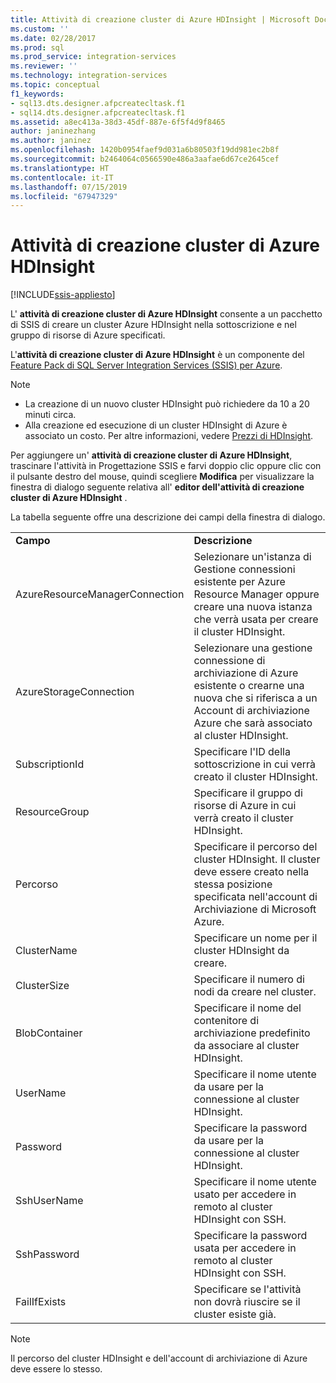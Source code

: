 ```yaml
---
title: Attività di creazione cluster di Azure HDInsight | Microsoft Docs
ms.custom: ''
ms.date: 02/28/2017
ms.prod: sql
ms.prod_service: integration-services
ms.reviewer: ''
ms.technology: integration-services
ms.topic: conceptual
f1_keywords:
- sql13.dts.designer.afpcreatecltask.f1
- sql14.dts.designer.afpcreatecltask.f1
ms.assetid: a8ec413a-38d3-45df-887e-6f5f4d9f8465
author: janinezhang
ms.author: janinez
ms.openlocfilehash: 1420b0954faef9d031a6b80503f19dd981ec2b8f
ms.sourcegitcommit: b2464064c0566590e486a3aafae6d67ce2645cef
ms.translationtype: HT
ms.contentlocale: it-IT
ms.lasthandoff: 07/15/2019
ms.locfileid: "67947329"
---
```

# <a name="azure-hdinsight-create-cluster-task"></a>Attività di creazione cluster di Azure HDInsight

[!INCLUDE[ssis-appliesto](../../includes/ssis-appliesto-ssvrpluslinux-asdb-asdw-xxx.md)]


L' **attività di creazione cluster di Azure HDInsight** consente a un pacchetto di SSIS di creare un cluster Azure HDInsight nella sottoscrizione e nel gruppo di risorse di Azure specificati.
  
L'**attività di creazione cluster di Azure HDInsight** è un componente del [Feature Pack di SQL Server Integration Services (SSIS) per Azure](../../integration-services/azure-feature-pack-for-integration-services-ssis.md).
  
> [!NOTE]  
> - La creazione di un nuovo cluster HDInsight può richiedere da 10 a 20 minuti circa.  
> - Alla creazione ed esecuzione di un cluster HDInsight di Azure è associato un costo. Per altre informazioni, vedere [Prezzi di HDInsight](https://azure.microsoft.com/pricing/details/hdinsight/).  
  
Per aggiungere un' **attività di creazione cluster di Azure HDInsight**, trascinare l'attività in Progettazione SSIS e farvi doppio clic oppure clic con il pulsante destro del mouse, quindi scegliere **Modifica** per visualizzare la finestra di dialogo seguente relativa all' **editor dell'attività di creazione cluster di Azure HDInsight** .  
  
La tabella seguente offre una descrizione dei campi della finestra di dialogo.  
  
|||  
|-|-|  
|**Campo**|**Descrizione**|  
|AzureResourceManagerConnection|Selezionare un'istanza di Gestione connessioni esistente per Azure Resource Manager oppure creare una nuova istanza che verrà usata per creare il cluster HDInsight.|  
|AzureStorageConnection|Selezionare una gestione connessione di archiviazione di Azure esistente o crearne una nuova che si riferisca a un Account di archiviazione Azure che sarà associato al cluster HDInsight.|
|SubscriptionId|Specificare l'ID della sottoscrizione in cui verrà creato il cluster HDInsight.|
|ResourceGroup|Specificare il gruppo di risorse di Azure in cui verrà creato il cluster HDInsight.|
|Percorso|Specificare il percorso del cluster HDInsight. Il cluster deve essere creato nella stessa posizione specificata nell'account di Archiviazione di Microsoft Azure.|  
|ClusterName|Specificare un nome per il cluster HDInsight da creare.|  
|ClusterSize|Specificare il numero di nodi da creare nel cluster.|  
|BlobContainer|Specificare il nome del contenitore di archiviazione predefinito da associare al cluster HDInsight.|  
|UserName|Specificare il nome utente da usare per la connessione al cluster HDInsight.|  
|Password|Specificare la password da usare per la connessione al cluster HDInsight.|
|SshUserName|Specificare il nome utente usato per accedere in remoto al cluster HDInsight con SSH.|
|SshPassword|Specificare la password usata per accedere in remoto al cluster HDInsight con SSH.|
|FailIfExists|Specificare se l'attività non dovrà riuscire se il cluster esiste già.|  
  
> [!NOTE]  
> Il percorso del cluster HDInsight e dell'account di archiviazione di Azure deve essere lo stesso.
